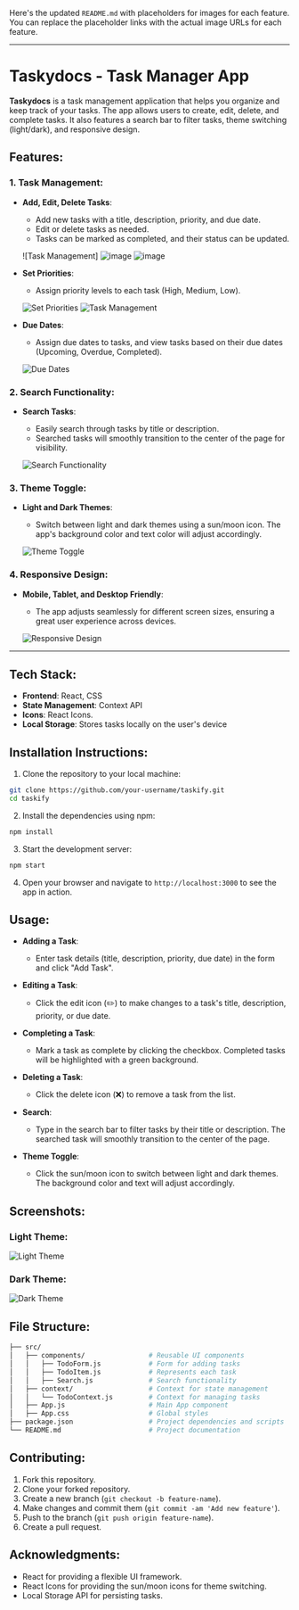 Here's the updated `README.md` with placeholders for images for each feature. You can replace the placeholder links with the actual image URLs for each feature.

---

# **Taskydocs - Task Manager App**

**Taskydocs** is a task management application that helps you organize and keep track of your tasks. The app allows users to create, edit, delete, and complete tasks. It also features a search bar to filter tasks, theme switching (light/dark), and responsive design.

## **Features:**

### 1. **Task Management**:
- **Add, Edit, Delete Tasks**: 
  - Add new tasks with a title, description, priority, and due date.
  - Edit or delete tasks as needed.
  - Tasks can be marked as completed, and their status can be updated.
  
  ![Task Management] ![image](https://github.com/user-attachments/assets/9f1a492a-ffa2-4833-9af7-77e12169ae5d) ![image](https://github.com/user-attachments/assets/587fade5-edbd-4dc9-90d4-32abcfb0e70d)


  

  <!-- Add your image link here -->

- **Set Priorities**: 
  - Assign priority levels to each task (High, Medium, Low).
  
  ![Set Priorities](link-to-priority-image.png)  <!-- Add your image link here -->
  ![Task Management](https://github.com/user-attachments/assets/922bf04f-7a14-4877-9de8-ac319a2fe4be)

- **Due Dates**: 
  - Assign due dates to tasks, and view tasks based on their due dates (Upcoming, Overdue, Completed).
  
  ![Due Dates](link-to-due-date-image.png)  <!-- Add your image link here -->

### 2. **Search Functionality**:
- **Search Tasks**: 
  - Easily search through tasks by title or description.
  - Searched tasks will smoothly transition to the center of the page for visibility.
  
  ![Search Functionality](link-to-search-feature-image.png)  <!-- Add your image link here -->

### 3. **Theme Toggle**:
- **Light and Dark Themes**: 
  - Switch between light and dark themes using a sun/moon icon. The app's background color and text color will adjust accordingly.
  
  ![Theme Toggle](link-to-theme-toggle-image.png)  <!-- Add your image link here -->

### 4. **Responsive Design**:
- **Mobile, Tablet, and Desktop Friendly**: 
  - The app adjusts seamlessly for different screen sizes, ensuring a great user experience across devices.
  
  ![Responsive Design](link-to-responsive-design-image.png)  <!-- Add your image link here -->

---

## **Tech Stack:**
- **Frontend**: React, CSS
- **State Management**: Context API
- **Icons**: React Icons.
- **Local Storage**: Stores tasks locally on the user's device

## **Installation Instructions:**

1. Clone the repository to your local machine:

```bash
git clone https://github.com/your-username/taskify.git
cd taskify
```

2. Install the dependencies using npm:

```bash
npm install
```

3. Start the development server:

```bash
npm start
```

4. Open your browser and navigate to `http://localhost:3000` to see the app in action.

## **Usage:**

- **Adding a Task**: 
  - Enter task details (title, description, priority, due date) in the form and click "Add Task".
  
- **Editing a Task**: 
  - Click the edit icon (✏️) to make changes to a task's title, description, priority, or due date.
  
- **Completing a Task**: 
  - Mark a task as complete by clicking the checkbox. Completed tasks will be highlighted with a green background.
  
- **Deleting a Task**: 
  - Click the delete icon (❌) to remove a task from the list.

- **Search**: 
  - Type in the search bar to filter tasks by their title or description. The searched task will smoothly transition to the center of the page.
  
- **Theme Toggle**: 
  - Click the sun/moon icon to switch between light and dark themes. The background color and text will adjust accordingly.

## **Screenshots:**

### Light Theme:
![Light Theme](link-to-screenshot-light-theme.png)

### Dark Theme:
![Dark Theme](link-to-screenshot-dark-theme.png)

## **File Structure:**

```bash
├── src/
│   ├── components/                # Reusable UI components
│   │   ├── TodoForm.js            # Form for adding tasks
│   │   ├── TodoItem.js            # Represents each task
│   │   ├── Search.js              # Search functionality
│   ├── context/                   # Context for state management
│   │   └── TodoContext.js         # Context for managing tasks
│   ├── App.js                     # Main App component
│   ├── App.css                    # Global styles
├── package.json                   # Project dependencies and scripts
└── README.md                      # Project documentation
```

## **Contributing:**

1. Fork this repository.
2. Clone your forked repository.
3. Create a new branch (`git checkout -b feature-name`).
4. Make changes and commit them (`git commit -am 'Add new feature'`).
5. Push to the branch (`git push origin feature-name`).
6. Create a pull request.


## **Acknowledgments:**

- React for providing a flexible UI framework.
- React Icons for providing the sun/moon icons for theme switching.
- Local Storage API for persisting tasks.

